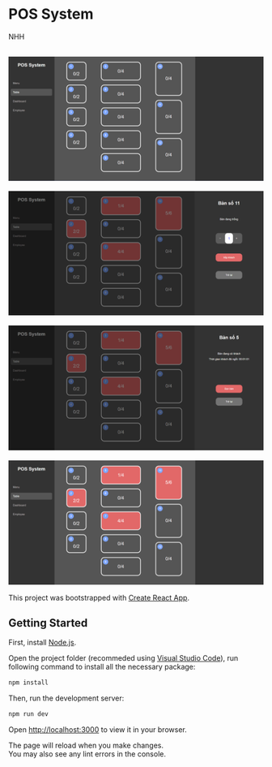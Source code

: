 # POS System

NHH

<p align="center">
  <br>
  <img src="screenshot/0.png">
  <br>
  <br>
  <img src="screenshot/1.png">
  <br>
  <br>
  <img src="screenshot/2.png">
  <br>
  <br>
  <img src="screenshot/3.png">
  <br>
</p>

This project was bootstrapped with [Create React App](https://github.com/facebook/create-react-app).

## Getting Started

First, install [Node.js](https://nodejs.org/en/download/).

Open the project folder (recommeded using [Visual Studio Code](https://code.visualstudio.com/)), run following command to install all the necessary package:

```bash
npm install
```

Then, run the development server:

```bash
npm run dev
```

Open [http://localhost:3000](http://localhost:3000) to view it in your browser.

The page will reload when you make changes.\
You may also see any lint errors in the console.
